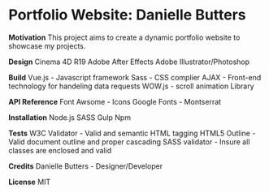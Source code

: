 # Portfolio Website: Danielle Butters

**Motivation**
This project aims to create a dynamic portfolio website to showcase my projects.

**Design**
Cinema 4D R19
Adobe After Effects
Adobe Illustrator/Photoshop

**Build**
Vue.js - Javascript framework
Sass - CSS complier
AJAX - Front-end technology for handeling data requests
WOW.js - scroll animation Library

**API Reference**
Font Awsome - Icons
Google Fonts - Montserrat 

**Installation**
Node.js
SASS
Gulp
Npm

**Tests**
W3C Validator - Valid and semantic HTML tagging
HTML5 Outline - Valid document outline and proper cascading
SASS validator - Insure all classes are enclosed and valid

**Credits**
Danielle Butters - Designer/Developer

**License**
MIT